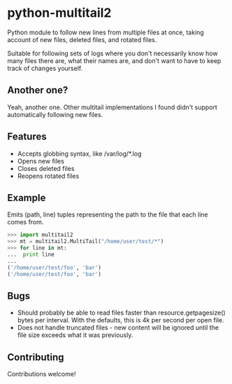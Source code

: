 python-multitail2
================

Python module to follow new lines from multiple files at once, taking account of new files, deleted files, and rotated files.

Suitable for following sets of logs where you don't necessarily know how many files there are, what their names are, and don't want to have to keep track of changes yourself.

Another one?
------------
Yeah, another one. Other multitail implementations I found didn't support automatically following new files.

Features
--------
* Accepts globbing syntax, like /var/log/*.log
* Opens new files
* Closes deleted files
* Reopens rotated files

Example
-------
Emits (path, line) tuples representing the path to the file that each line comes from.

```python
>>> import multitail2
>>> mt = multitail2.MultiTail("/home/user/test/*")
>>> for line in mt:
...  print line
... 
('/home/user/test/foo', 'bar')
('/home/user/test/foo', 'bar')
```

Bugs
----
* Should probably be able to read files faster than resource.getpagesize() bytes per interval. With the defaults, this is 4k per second per open file.
* Does not handle truncated files - new content will be ignored until the file size exceeds what it was previously.

Contributing
------------
Contributions welcome!